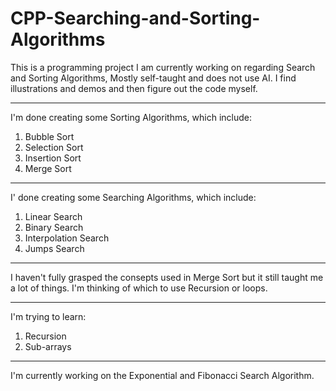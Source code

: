 # CPP-Searching-and-Sorting-Algorithms
This is a programming project I am currently working on regarding Search and Sorting Algorithms, Mostly self-taught and does not use AI. I find illustrations and demos and then figure out the code myself.

---

I'm done creating some Sorting Algorithms, which include:
  1. Bubble Sort
  2. Selection Sort
  3. Insertion Sort
  4. Merge Sort

---

I' done creating some Searching Algorithms, which include:
  1. Linear Search
  2. Binary Search
  3. Interpolation Search
  4. Jumps Search

---

I haven't fully grasped the consepts used in Merge Sort but it still taught me a lot of things.
I'm thinking of which to use Recursion or loops.

---

I'm trying to learn:
  1. Recursion
  2. Sub-arrays

---

I'm currently working on the Exponential and Fibonacci Search Algorithm.
